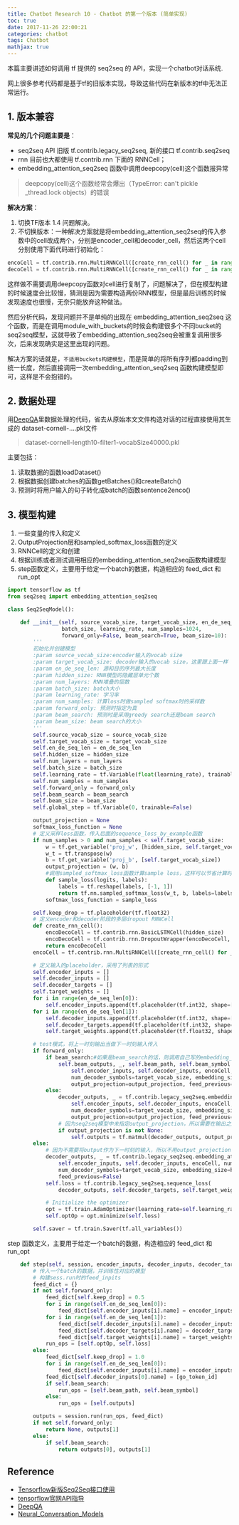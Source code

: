 ```yaml
---
title: Chatbot Research 10 - Chatbot 的第一个版本 (简单实现)
toc: true
date: 2017-11-26 22:00:21
categories: chatbot
tags: Chatbot
mathjax: true
---
```


<!-- 2018 -->

本篇主要讲述如何调用 tf 提供的 seq2seq 的 API，实现一个chatbot对话系统.

网上很多参考代码都是基于tf的旧版本实现，导致这些代码在新版本的tf中无法正常运行。

<!-- more -->

## 1. 版本兼容

**常见的几个问题主要是**：

- seq2seq API 旧版 tf.contrib.legacy_seq2seq, 新的接口 tf.contrib.seq2seq
- rnn 目前也大都使用 tf.contrib.rnn 下面的 RNNCell；
- embedding_attention_seq2seq 函数中调用deepcopy(cell)这个函数报异常
> deepcopy(cell)这个函数经常会爆出（TypeError: can't pickle _thread.lock objects）的错误

**解决方案**：

1. 切换TF版本 1.4 问题解决。
2. 不切换版本：一种解决方案就是将embedding_attention_seq2seq的传入参数中的cell改成两个，分别是encoder_cell和decoder_cell，然后这两个cell分别使用下面代码进行初始化：

```py
encoCell = tf.contrib.rnn.MultiRNNCell([create_rnn_cell() for _ in range(num_layers)],)
decoCell = tf.contrib.rnn.MultiRNNCell([create_rnn_cell() for _ in range(num_layers)],)
```

这样做不需要调用deepcopy函数对cell进行复制了，问题解决了，但在模型构建的时候速度会比较慢，猜测是因为需要构造两份RNN模型，但是最后训练的时候发现速度也很慢，无奈只能放弃这种做法。

然后分析代码，发现问题并不是单纯的出现在 embedding_attention_seq2seq 这个函数，而是在调用module_with_buckets的时候会构建很多个不同bucket的seq2seq模型，这就导致了embedding_attention_seq2seq会被重复调用很多次，后来发现确实是这里出现的问题。

解决方案的话就是，`不适用buckets构建模型`，而是简单的将所有序列都padding到统一长度，然后直接调用一次embedding_attention_seq2seq 函数构建模型即可，这样是不会抱错的。

## 2. 数据处理

用[DeepQA](https://github.com/Conchylicultor/DeepQA#chatbot)里数据处理的代码，省去从原始本文文件构造对话的过程直接使用其生成的 dataset-cornell-....pkl文件

> dataset-cornell-length10-filter1-vocabSize40000.pkl

主要包括：

1. 读取数据的函数loadDataset()
2. 根据数据创建batches的函数getBatches()和createBatch()
3. 预测时将用户输入的句子转化成batch的函数sentence2enco()

## 3. 模型构建

1. 一些变量的传入和定义
2. OutputProjection层和sampled_softmax_loss函数的定义
3. RNNCell的定义和创建
4. 根据训练或者测试调用相应的embedding_attention_seq2seq函数构建模型
5. step函数定义，主要用于给定一个batch的数据，构造相应的 feed_dict 和 run_opt

```py
import tensorflow as tf
from seq2seq import embedding_attention_seq2seq

class Seq2SeqModel():

    def __init__(self, source_vocab_size, target_vocab_size, en_de_seq_len, hidden_size, num_layers,
                 batch_size, learning_rate, num_samples=1024,
                 forward_only=False, beam_search=True, beam_size=10):
        '''
        初始化并创建模型
        :param source_vocab_size:encoder输入的vocab size
        :param target_vocab_size: decoder输入的vocab size，这里跟上面一样
        :param en_de_seq_len: 源和目的序列最大长度
        :param hidden_size: RNN模型的隐藏层单元个数
        :param num_layers: RNN堆叠的层数
        :param batch_size: batch大小
        :param learning_rate: 学习率
        :param num_samples: 计算loss时做sampled softmax时的采样数
        :param forward_only: 预测时指定为真
        :param beam_search: 预测时是采用greedy search还是beam search
        :param beam_size: beam search的大小
        '''
        self.source_vocab_size = source_vocab_size
        self.target_vocab_size = target_vocab_size
        self.en_de_seq_len = en_de_seq_len
        self.hidden_size = hidden_size
        self.num_layers = num_layers
        self.batch_size = batch_size
        self.learning_rate = tf.Variable(float(learning_rate), trainable=False)
        self.num_samples = num_samples
        self.forward_only = forward_only
        self.beam_search = beam_search
        self.beam_size = beam_size
        self.global_step = tf.Variable(0, trainable=False)

        output_projection = None
        softmax_loss_function = None
        # 定义采样loss函数，传入后面的sequence_loss_by_example函数
        if num_samples > 0 and num_samples < self.target_vocab_size:
            w = tf.get_variable('proj_w', [hidden_size, self.target_vocab_size])
            w_t = tf.transpose(w)
            b = tf.get_variable('proj_b', [self.target_vocab_size])
            output_projection = (w, b)
            #调用sampled_softmax_loss函数计算sample loss，这样可以节省计算时间
            def sample_loss(logits, labels):
                labels = tf.reshape(labels, [-1, 1])
                return tf.nn.sampled_softmax_loss(w_t, b, labels=labels, inputs=logits, num_sampled=num_samples, num_classes=self.target_vocab_size)
            softmax_loss_function = sample_loss

        self.keep_drop = tf.placeholder(tf.float32)
        # 定义encoder和decoder阶段的多层dropout RNNCell
        def create_rnn_cell():
            encoDecoCell = tf.contrib.rnn.BasicLSTMCell(hidden_size)
            encoDecoCell = tf.contrib.rnn.DropoutWrapper(encoDecoCell, input_keep_prob=1.0, output_keep_prob=self.keep_drop)
            return encoDecoCell
        encoCell = tf.contrib.rnn.MultiRNNCell([create_rnn_cell() for _ in range(num_layers)])

        # 定义输入的placeholder，采用了列表的形式
        self.encoder_inputs = []
        self.decoder_inputs = []
        self.decoder_targets = []
        self.target_weights = []
        for i in range(en_de_seq_len[0]):
            self.encoder_inputs.append(tf.placeholder(tf.int32, shape=[None, ], name="encoder{0}".format(i)))
        for i in range(en_de_seq_len[1]):
            self.decoder_inputs.append(tf.placeholder(tf.int32, shape=[None, ], name="decoder{0}".format(i)))
            self.decoder_targets.append(tf.placeholder(tf.int32, shape=[None, ], name="target{0}".format(i)))
            self.target_weights.append(tf.placeholder(tf.float32, shape=[None, ], name="weight{0}".format(i)))

        # test模式，将上一时刻输出当做下一时刻输入传入
        if forward_only:
            if beam_search:#如果是beam_search的话，则调用自己写的embedding_attention_seq2seq函数，而不是legacy_seq2seq下面的
                self.beam_outputs, _, self.beam_path, self.beam_symbol = embedding_attention_seq2seq(
                    self.encoder_inputs, self.decoder_inputs, encoCell, num_encoder_symbols=source_vocab_size,
                    num_decoder_symbols=target_vocab_size, embedding_size=hidden_size,
                    output_projection=output_projection, feed_previous=True)
            else:
                decoder_outputs, _ = tf.contrib.legacy_seq2seq.embedding_attention_seq2seq(
                    self.encoder_inputs, self.decoder_inputs, encoCell, num_encoder_symbols=source_vocab_size,
                    num_decoder_symbols=target_vocab_size, embedding_size=hidden_size,
                    output_projection=output_projection, feed_previous=True)
                # 因为seq2seq模型中未指定output_projection，所以需要在输出之后自己进行output_projection
                if output_projection is not None:
                    self.outputs = tf.matmul(decoder_outputs, output_projection[0]) + output_projection[1]
        else:
            # 因为不需要将output作为下一时刻的输入，所以不用output_projection
            decoder_outputs, _ = tf.contrib.legacy_seq2seq.embedding_attention_seq2seq(
                self.encoder_inputs, self.decoder_inputs, encoCell, num_encoder_symbols=source_vocab_size,
                num_decoder_symbols=target_vocab_size, embedding_size=hidden_size, output_projection=output_projection,
                feed_previous=False)
            self.loss = tf.contrib.legacy_seq2seq.sequence_loss(
                decoder_outputs, self.decoder_targets, self.target_weights, softmax_loss_function=softmax_loss_function)

            # Initialize the optimizer
            opt = tf.train.AdamOptimizer(learning_rate=self.learning_rate, beta1=0.9, beta2=0.999, epsilon=1e-08)
            self.optOp = opt.minimize(self.loss)

        self.saver = tf.train.Saver(tf.all_variables())
```

step 函数定义，主要用于给定一个batch的数据，构造相应的 feed_dict 和 run_opt

```py
    def step(self, session, encoder_inputs, decoder_inputs, decoder_targets, target_weights, go_token_id):
        # 传入一个batch的数据，并训练性对应的模型
        # 构建sess.run时的feed_inpits
        feed_dict = {}
        if not self.forward_only:
            feed_dict[self.keep_drop] = 0.5
            for i in range(self.en_de_seq_len[0]):
                feed_dict[self.encoder_inputs[i].name] = encoder_inputs[i]
            for i in range(self.en_de_seq_len[1]):
                feed_dict[self.decoder_inputs[i].name] = decoder_inputs[i]
                feed_dict[self.decoder_targets[i].name] = decoder_targets[i]
                feed_dict[self.target_weights[i].name] = target_weights[i]
            run_ops = [self.optOp, self.loss]
        else:
            feed_dict[self.keep_drop] = 1.0
            for i in range(self.en_de_seq_len[0]):
                feed_dict[self.encoder_inputs[i].name] = encoder_inputs[i]
            feed_dict[self.decoder_inputs[0].name] = [go_token_id]
            if self.beam_search:
                run_ops = [self.beam_path, self.beam_symbol]
            else:
                run_ops = [self.outputs]

        outputs = session.run(run_ops, feed_dict)
        if not self.forward_only:
            return None, outputs[1]
        else:
            if self.beam_search:
                return outputs[0], outputs[1]

```

## Reference

- [Tensorflow新版Seq2Seq接口使用](https://blog.csdn.net/thriving_fcl/article/details/74165062)
- [tensorflow官网API指导](https://www.tensorflow.org/api_docs/python/tf/contrib/legacy_seq2seq)
- [DeepQA](https://github.com/Conchylicultor/DeepQA#chatbot)
- [Neural_Conversation_Models](https://github.com/pbhatia243/Neural_Conversation_Models)

